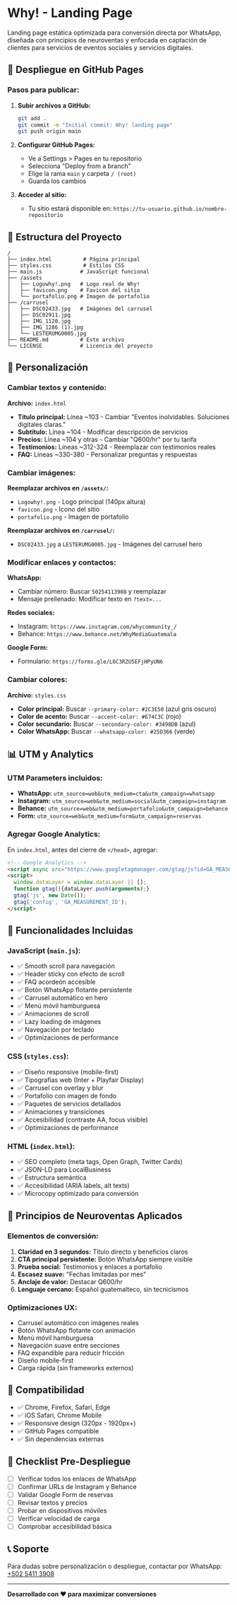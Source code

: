 # Why! - Landing Page

Landing page estática optimizada para conversión directa por WhatsApp, diseñada con principios de neuroventas y enfocada en captación de clientes para servicios de eventos sociales y servicios digitales.

## 🚀 Despliegue en GitHub Pages

### Pasos para publicar:

1. **Subir archivos a GitHub:**
   ```bash
   git add .
   git commit -m "Initial commit: Why! landing page"
   git push origin main
   ```

2. **Configurar GitHub Pages:**
   - Ve a Settings > Pages en tu repositorio
   - Selecciona "Deploy from a branch"
   - Elige la rama `main` y carpeta `/ (root)`
   - Guarda los cambios

3. **Acceder al sitio:**
   - Tu sitio estará disponible en: `https://tu-usuario.github.io/nombre-repositorio`

## 📁 Estructura del Proyecto

```
/
├── index.html          # Página principal
├── styles.css          # Estilos CSS
├── main.js            # JavaScript funcional
├── /assets
│   ├── Logowhy!.png   # Logo real de Why!
│   ├── favicon.png    # Favicon del sitio
│   └── portafolio.png # Imagen de portafolio
├── /carrusel
│   ├── DSC02433.jpg   # Imágenes del carrusel
│   ├── DSC02911.jpg
│   ├── IMG_1120.jpg
│   ├── IMG_1286 (1).jpg
│   └── LESTERUMG0005.jpg
├── README.md          # Este archivo
└── LICENSE            # Licencia del proyecto
```

## 🎨 Personalización

### Cambiar textos y contenido:

**Archivo:** `index.html`

- **Título principal:** Línea ~103 - Cambiar "Eventos inolvidables. Soluciones digitales claras."
- **Subtítulo:** Línea ~104 - Modificar descripción de servicios
- **Precios:** Línea ~104 y otras - Cambiar "Q600/hr" por tu tarifa
- **Testimonios:** Líneas ~312-324 - Reemplazar con testimonios reales
- **FAQ:** Líneas ~330-380 - Personalizar preguntas y respuestas

### Cambiar imágenes:

**Reemplazar archivos en `/assets/`:**
- `Logowhy!.png` - Logo principal (140px altura)
- `favicon.png` - Icono del sitio
- `portafolio.png` - Imagen de portafolio

**Reemplazar archivos en `/carrusel/`:**
- `DSC02433.jpg` a `LESTERUMG0005.jpg` - Imágenes del carrusel hero

### Modificar enlaces y contactos:

**WhatsApp:**
- Cambiar número: Buscar `50254113908` y reemplazar
- Mensaje prellenado: Modificar texto en `?text=...`

**Redes sociales:**
- Instagram: `https://www.instagram.com/whycommunity_/`
- Behance: `https://www.behance.net/WhyMediaGuatemala`

**Google Form:**
- Formulario: `https://forms.gle/L6C3RZU5EFjHPyUN6`

### Cambiar colores:

**Archivo:** `styles.css`

- **Color principal:** Buscar `--primary-color: #2C3E50` (azul gris oscuro)
- **Color de acento:** Buscar `--accent-color: #E74C3C` (rojo)
- **Color secundario:** Buscar `--secondary-color: #3498DB` (azul)
- **Color WhatsApp:** Buscar `--whatsapp-color: #25D366` (verde)

## 📊 UTM y Analytics

### UTM Parameters incluidos:

- **WhatsApp:** `utm_source=web&utm_medium=cta&utm_campaign=whatsapp`
- **Instagram:** `utm_source=web&utm_medium=social&utm_campaign=instagram`
- **Behance:** `utm_source=web&utm_medium=portafolio&utm_campaign=behance`
- **Form:** `utm_source=web&utm_medium=form&utm_campaign=reservas`

### Agregar Google Analytics:

En `index.html`, antes del cierre de `</head>`, agregar:

```html
<!-- Google Analytics -->
<script async src="https://www.googletagmanager.com/gtag/js?id=GA_MEASUREMENT_ID"></script>
<script>
  window.dataLayer = window.dataLayer || [];
  function gtag(){dataLayer.push(arguments);}
  gtag('js', new Date());
  gtag('config', 'GA_MEASUREMENT_ID');
</script>
```

## 🔧 Funcionalidades Incluidas

### JavaScript (`main.js`):

- ✅ Smooth scroll para navegación
- ✅ Header sticky con efecto de scroll
- ✅ FAQ acordeón accesible
- ✅ Botón WhatsApp flotante persistente
- ✅ Carrusel automático en hero
- ✅ Menú móvil hamburguesa
- ✅ Animaciones de scroll
- ✅ Lazy loading de imágenes
- ✅ Navegación por teclado
- ✅ Optimizaciones de performance

### CSS (`styles.css`):

- ✅ Diseño responsive (mobile-first)
- ✅ Tipografías web (Inter + Playfair Display)
- ✅ Carrusel con overlay y blur
- ✅ Portafolio con imagen de fondo
- ✅ Paquetes de servicios detallados
- ✅ Animaciones y transiciones
- ✅ Accesibilidad (contraste AA, focus visible)
- ✅ Optimizaciones de performance

### HTML (`index.html`):

- ✅ SEO completo (meta tags, Open Graph, Twitter Cards)
- ✅ JSON-LD para LocalBusiness
- ✅ Estructura semántica
- ✅ Accesibilidad (ARIA labels, alt texts)
- ✅ Microcopy optimizado para conversión

## 🎯 Principios de Neuroventas Aplicados

### Elementos de conversión:

1. **Claridad en 3 segundos:** Título directo y beneficios claros
2. **CTA principal persistente:** Botón WhatsApp siempre visible
3. **Prueba social:** Testimonios y enlaces a portafolio
4. **Escasez suave:** "Fechas limitadas por mes"
5. **Anclaje de valor:** Destacar Q600/hr
6. **Lenguaje cercano:** Español guatemalteco, sin tecnicismos

### Optimizaciones UX:

- Carrusel automático con imágenes reales
- Botón WhatsApp flotante con animación
- Menú móvil hamburguesa
- Navegación suave entre secciones
- FAQ expandible para reducir fricción
- Diseño mobile-first
- Carga rápida (sin frameworks externos)

## 📱 Compatibilidad

- ✅ Chrome, Firefox, Safari, Edge
- ✅ iOS Safari, Chrome Mobile
- ✅ Responsive design (320px - 1920px+)
- ✅ GitHub Pages compatible
- ✅ Sin dependencias externas

## 🚨 Checklist Pre-Despliegue

- [ ] Verificar todos los enlaces de WhatsApp
- [ ] Confirmar URLs de Instagram y Behance
- [ ] Validar Google Form de reservas
- [ ] Revisar textos y precios
- [ ] Probar en dispositivos móviles
- [ ] Verificar velocidad de carga
- [ ] Comprobar accesibilidad básica

## 📞 Soporte

Para dudas sobre personalización o despliegue, contactar por WhatsApp: [+502 5411 3908](https://wa.me/50254113908)

---

**Desarrollado con ❤️ para maximizar conversiones**
